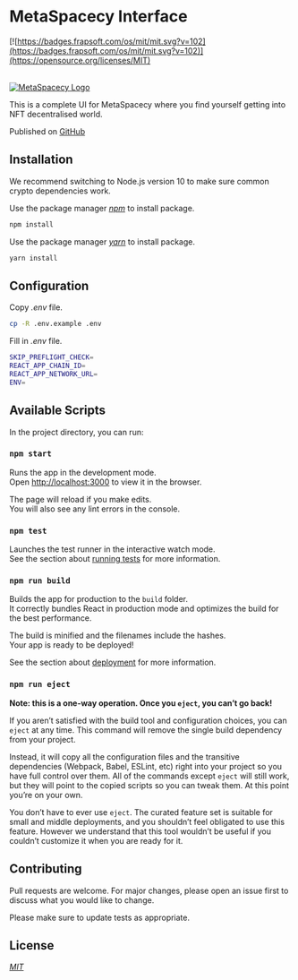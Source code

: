 # MetaSpacecy Interface <!-- omit in toc -->

[![https://badges.frapsoft.com/os/mit/mit.svg?v=102](https://badges.frapsoft.com/os/mit/mit.svg?v=102)](https://opensource.org/licenses/MIT)

<!-- [![https://res.cloudinary.com/dyh2c5n8i/image/upload/v1658464157/nft/bg-city_qgjp1i.png](https://res.cloudinary.com/dyh2c5n8i/image/upload/v1658464157/nft/bg-city_qgjp1i.png)](https://cloud.spaceapi.org/video-bg-city.mp4) -->
</br>
<a href="https://cloud.spaceapi.org/video-bg-city.mp4"><img src="./assets/images/bg-city.png" alt="MetaSpacecy Logo"></a>
</br>

This is a complete UI for MetaSpacecy where you find yourself getting into NFT decentralised world.

Published on [GitHub](https://github.com/MetaSpacecy/metaspacecy-interface)

## Installation

We recommend switching to Node.js version 10 to make sure common crypto dependencies work.

Use the package manager _[npm](https://nodejs.org/en/download/)_ to install package.

```bash
npm install
```

Use the package manager _[yarn](https://yarnpkg.com/getting-started/install)_ to install package.

```bash
yarn install
```

## Configuration

Copy _.env_ file.

```bash
cp -R .env.example .env
```

Fill in _.env_ file.

```bash
SKIP_PREFLIGHT_CHECK=
REACT_APP_CHAIN_ID=
REACT_APP_NETWORK_URL=
ENV=
```

## Available Scripts

In the project directory, you can run:

### `npm start`

Runs the app in the development mode.<br>
Open [http://localhost:3000](http://localhost:3000) to view it in the browser.

The page will reload if you make edits.<br>
You will also see any lint errors in the console.

### `npm test`

Launches the test runner in the interactive watch mode.<br>
See the section about [running tests](#running-tests) for more information.

### `npm run build`

Builds the app for production to the `build` folder.<br>
It correctly bundles React in production mode and optimizes the build for the best performance.

The build is minified and the filenames include the hashes.<br>
Your app is ready to be deployed!

See the section about [deployment](#deployment) for more information.

### `npm run eject`

**Note: this is a one-way operation. Once you `eject`, you can’t go back!**

If you aren’t satisfied with the build tool and configuration choices, you can `eject` at any time. This command will remove the single build dependency from your project.

Instead, it will copy all the configuration files and the transitive dependencies (Webpack, Babel, ESLint, etc) right into your project so you have full control over them. All of the commands except `eject` will still work, but they will point to the copied scripts so you can tweak them. At this point you’re on your own.

You don’t have to ever use `eject`. The curated feature set is suitable for small and middle deployments, and you shouldn’t feel obligated to use this feature. However we understand that this tool wouldn’t be useful if you couldn’t customize it when you are ready for it.

## Contributing

Pull requests are welcome. For major changes, please open an issue first to discuss what you would like to change.

Please make sure to update tests as appropriate.

## License

_[MIT](https://spdx.org/licenses/MIT.html)_
